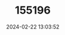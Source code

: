 ---
title: "155196"
category: "Centropogon latifrons"
draft: false
date: 2024-02-22 13:03:52
languages:
  English: ["Fortesque", "Pale Fortescue", "Western Fortesque", "Pale Fortesque"]
---